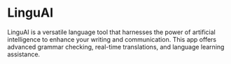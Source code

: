 # LinguAI

LinguAI is a versatile language tool that harnesses the power of artificial intelligence to enhance your writing and communication. This app offers advanced grammar checking, real-time translations, and language learning assistance.